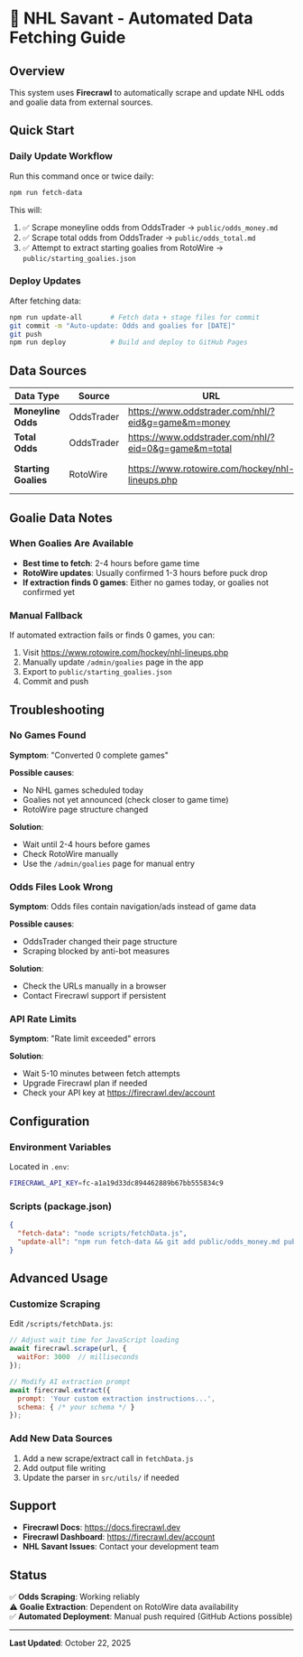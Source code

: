 # 🤖 NHL Savant - Automated Data Fetching Guide

## Overview

This system uses **Firecrawl** to automatically scrape and update NHL odds and goalie data from external sources.

## Quick Start

### Daily Update Workflow

Run this command once or twice daily:

```bash
npm run fetch-data
```

This will:
1. ✅ Scrape moneyline odds from OddsTrader → `public/odds_money.md`
2. ✅ Scrape total odds from OddsTrader → `public/odds_total.md`
3. ✅ Attempt to extract starting goalies from RotoWire → `public/starting_goalies.json`

### Deploy Updates

After fetching data:

```bash
npm run update-all       # Fetch data + stage files for commit
git commit -m "Auto-update: Odds and goalies for [DATE]"
git push
npm run deploy           # Build and deploy to GitHub Pages
```

## Data Sources

| Data Type | Source | URL | Method |
|-----------|--------|-----|--------|
| **Moneyline Odds** | OddsTrader | https://www.oddstrader.com/nhl/?eid&g=game&m=money | Firecrawl scrape |
| **Total Odds** | OddsTrader | https://www.oddstrader.com/nhl/?eid=0&g=game&m=total | Firecrawl scrape |
| **Starting Goalies** | RotoWire | https://www.rotowire.com/hockey/nhl-lineups.php | Firecrawl AI extract |

## Goalie Data Notes

### When Goalies Are Available
- **Best time to fetch**: 2-4 hours before game time
- **RotoWire updates**: Usually confirmed 1-3 hours before puck drop
- **If extraction finds 0 games**: Either no games today, or goalies not confirmed yet

### Manual Fallback
If automated extraction fails or finds 0 games, you can:
1. Visit https://www.rotowire.com/hockey/nhl-lineups.php
2. Manually update `/admin/goalies` page in the app
3. Export to `public/starting_goalies.json`
4. Commit and push

## Troubleshooting

### No Games Found
**Symptom**: "Converted 0 complete games"

**Possible causes**:
- No NHL games scheduled today
- Goalies not yet announced (check closer to game time)
- RotoWire page structure changed

**Solution**:
- Wait until 2-4 hours before games
- Check RotoWire manually
- Use the `/admin/goalies` page for manual entry

### Odds Files Look Wrong
**Symptom**: Odds files contain navigation/ads instead of game data

**Possible causes**:
- OddsTrader changed their page structure
- Scraping blocked by anti-bot measures

**Solution**:
- Check the URLs manually in a browser
- Contact Firecrawl support if persistent

### API Rate Limits
**Symptom**: "Rate limit exceeded" errors

**Solution**:
- Wait 5-10 minutes between fetch attempts
- Upgrade Firecrawl plan if needed
- Check your API key at https://firecrawl.dev/account

## Configuration

### Environment Variables
Located in `.env`:

```bash
FIRECRAWL_API_KEY=fc-a1a19d33dc894462889b67bb555834c9
```

### Scripts (package.json)
```json
{
  "fetch-data": "node scripts/fetchData.js",
  "update-all": "npm run fetch-data && git add public/odds_money.md public/odds_total.md public/starting_goalies.json"
}
```

## Advanced Usage

### Customize Scraping
Edit `/scripts/fetchData.js`:

```javascript
// Adjust wait time for JavaScript loading
await firecrawl.scrape(url, {
  waitFor: 3000  // milliseconds
});

// Modify AI extraction prompt
await firecrawl.extract({
  prompt: 'Your custom extraction instructions...',
  schema: { /* your schema */ }
});
```

### Add New Data Sources
1. Add a new scrape/extract call in `fetchData.js`
2. Add output file writing
3. Update the parser in `src/utils/` if needed

## Support

- **Firecrawl Docs**: https://docs.firecrawl.dev
- **Firecrawl Dashboard**: https://firecrawl.dev/account
- **NHL Savant Issues**: Contact your development team

## Status

✅ **Odds Scraping**: Working reliably  
⚠️ **Goalie Extraction**: Dependent on RotoWire data availability  
✅ **Automated Deployment**: Manual push required (GitHub Actions possible)

---

**Last Updated**: October 22, 2025

